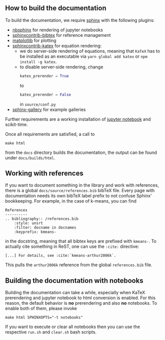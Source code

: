 How to build the documentation
------------------------------

To build the documentation, we require [sphinx](https://www.sphinx-doc.org/) with the following plugins:

- [nbsphinx](https://nbsphinx.readthedocs.io/) for rendering of jupyter notebooks
- [sphinxcontrib-bibtex](https://sphinxcontrib-bibtex.readthedocs.io/) for reference management
- [matplotlib](https://matplotlib.org/) for plotting
- [sphinxcontrib-katex](https://sphinxcontrib-katex.readthedocs.io/) for equation rendering:
    - we do server-side rendering of equations, meaning that `KaTeX` has to be installed as an executable via 
      ``yarn global add katex`` or ``npm install -g katex``.
    - to disable server-side rendering, change
      ```python 
      katex_prerender = True
      ```
      to
      ```python
      katex_prerender = False
      ```
      in `source/conf.py`
- [sphinx-gallery](https://sphinx-gallery.github.io/) for example galleries

Further requirements are a working installation of [jupyter notebook](https://jupyter.org/) and scikit-time.

Once all requirements are satisfied, a call to
```shell script
make html
```
from the `docs` directory builds the documentation, the output can be found under `docs/builds/html`.

Working with references
-----------------------
If you want to document something in the library and work with references, there is a global 
`docs/source/references.bib` bibTeX file. Every page with documentation needs its own bibTeX label prefix to not
confuse Sphinx' bookkeeping. For example, in the case of k-means, you can find
```
References
----------
.. bibliography:: /references.bib
    :style: unsrt
    :filter: docname in docnames
    :keyprefix: kmeans-
```
in the docstring, meaning that all bibtex keys are prefixed with `kmeans-`. To actually cite something in ReST,
one can use the `:cite:` directive:
```
[...] For details, see :cite:`kmeans-arthur2006k`.
```
This pulls the `arthur2006k` reference from the global `references.bib` file.

Building the documentation with notebooks
-----------------------------------------

Building the documentation can take a while, especially when KaTeX prerendering and jupyter notebook to html
conversion is enabled. For this reason, the default behavior is **no** prerendering and also **no** notebooks.
To enable both of them, please invoke

```shell script
make html SPHINXOPTS="-t notebooks"
``` 

If you want to execute or clear all notebooks then you can use the respective `run.sh` and `clear.sh` bash scripts. 
